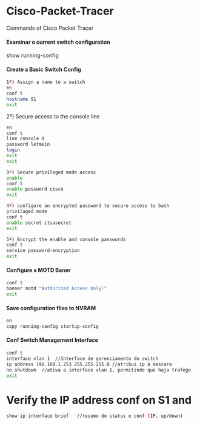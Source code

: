 # Cisco-Packet-Tracer
Commands of Cisco Packet Tracer

#### Examinar o current switch configuration
show running-config

#### Create a Basic Switch Config
```bash
1º) Assign a name to a switch
en
conf t
hostname S1
exit
```
2º) Secure access to the console line
```bash
en
conf t
line console 0
password letmein
login
exit
exit

3º) Secure privileged mode access 
enable
conf t
enable password cisco
exit

4º) configure an encrypted password to secure access to bash
privilaged mode
conf t
enable secret itsasecret
exit

5º) Encrypt the enable and console passwords
conf t
service password-encryption
exit
```
#### Configure a MOTD Baner
```bash 
conf t
banner motd "Authorized Access Only!"
exit
```
#### Save configuration files to NVRAM
```bash 
en
copy running-config startup-config
```

#### Conf Switch Management Interface
```bash 
conf t
interface vlan 1  //Interface de gerenciamento do switch 
ip address 192.168.1.253 255.255.255.0 //atribui ip à mascara
no shutdown  //ativa a interface vlan 1, permitindo que haja trafego
exit
```
# Verify the IP address conf on S1 and 
```bash 
show ip interface brief   //resumo do status e conf (IP, up/down)
```